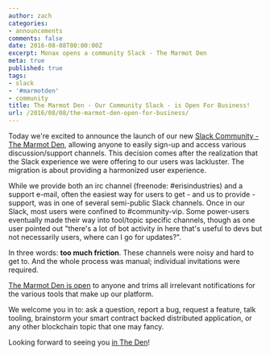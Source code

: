 ```yaml
---
author: zach
categories:
- announcements
comments: false
date: 2016-08-08T00:00:00Z
excerpt: Monax opens a community Slack - The Marmot Den
meta: true
published: true
tags:
- slack
- '#marmotden'
- community
title: The Marmot Den - Our Community Slack - is Open For Business!
url: /2016/08/08/the-marmot-den-open-for-business/
---
```


Today we're excited to announce the launch of our new [Slack Community - The Marmot Den](https://slack.eris.industries), allowing anyone to easily sign-up and access various discussion/support channels. This decision comes after the realization that the Slack experience we were offering to our users was lackluster. The migration is about providing a harmonized user experience. 

While we provide both an irc channel (freenode: #erisindustries) and a support e-mail, often the easiest way for users to get - and us to provide - support, was in one of several semi-public Slack channels. Once in our Slack, most users were confined to #community-vip. Some power-users eventually made their way into tool/topic specific channels, though as one user pointed out "there's a lot of bot activity in here that's useful to devs but not necessarily users, where can I go for updates?".

In three words: **too much friction**. These channels were noisy and hard to get to. And the whole process was manual; individual invitations were required. 

[The Marmot Den is open](https://slack.eris.industries) to anyone and trims all irrelevant notifications for the various tools that make up our platform. 

We welcome you in to: ask a question, report a bug, request a feature, talk tooling, brainstorm your smart contract backed distributed application, or any other blockchain topic that one may fancy.

Looking forward to seeing you [in The Den](https://slack.eris.industries)!
